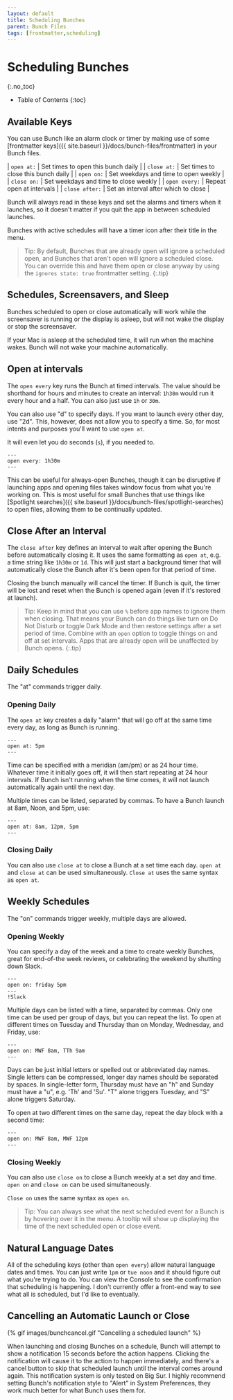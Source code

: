 ```yaml
---
layout: default
title: Scheduling Bunches
parent: Bunch Files
tags: [frontmatter,scheduling]
---
```

# Scheduling Bunches
{:.no_toc}
    
* Table of Contents
{:toc}

## Available Keys

You can use Bunch like an alarm clock or timer by making use of some [frontmatter keys]({{ site.baseurl }}/docs/bunch-files/frontmatter) in your Bunch files.

| `open at:`     | Set times to open this bunch daily    |
| `close at:`    | Set times to close this bunch daily   |
| `open on:`     | Set weekdays and time to open weekly  |
| `close on:`    | Set weekdays and time to close weekly |
| `open every:`  | Repeat open at intervals               |
| `close after:` | Set an interval after which to close   |

Bunch will always read in these keys and set the alarms and timers when it launches, so it doesn't matter if you quit the app in between scheduled launches.

Bunches with active schedules will have a timer icon after their title in the menu.

> Tip: By default, Bunches that are already open will ignore a scheduled open, and Bunches that aren't open will ignore a scheduled close. You can override this and have them open or close anyway by using the `ignores state: true` frontmatter setting.
{:.tip}

## Schedules, Screensavers, and Sleep

Bunches scheduled to open or close automatically will work while the screensaver is running or the display is asleep, but will not wake the display or stop the screensaver.

If your Mac is asleep at the scheduled time, it will run when the machine wakes. Bunch will not wake your machine automatically.

## Open at intervals

The `open every` key runs the Bunch at timed intervals. The value should be shorthand for hours and minutes to create an interval: `1h30m` would run it every hour and a half. You can also just use `1h` or `30m`. 

You can also use "d" to specify days. If you want to launch every other day, use "2d". This, however, does not allow you to specify a time. So, for most intents and purposes you'll want to use `open at`.

It will even let you do seconds (`s`), if you needed to.

```
---
open every: 1h30m
---
```

This can be useful for always-open Bunches, though it can be disruptive if launching apps and opening files takes window focus from what you're working on. This is most useful for small Bunches that use things like [Spotlight searches]({{ site.baseurl }}/docs/bunch-files/spotlight-searches) to open files, allowing them to be continually updated.

## Close After an Interval

The `close after` key defines an interval to wait after opening the Bunch before automatically closing it. It uses the same formatting as `open at`, e.g. a time string like `1h30m` or `1d`. This will just start a background timer that will automatically close the Bunch after it's been open for that period of time.

Closing the bunch manually will cancel the timer. If Bunch is quit, the timer will be lost and reset when the Bunch is opened again (even if it's restored at launch).

> Tip: Keep in mind that you can use `%` before app names to ignore them when closing. That means your Bunch can do things like turn on Do Not Disturb or toggle Dark Mode and then restore settings after a set period of time. Combine with  an `open` option to toggle things on and off at set intervals. Apps that are already open will be unaffected by Bunch opens.
{:.tip}

## Daily Schedules

The "at" commands trigger daily.

### Opening Daily

The `open at` key creates a daily "alarm" that will go off at the same time every day, as long as Bunch is running.

```
---
open at: 5pm
---
```

Time can be specified with a meridian (am/pm) or as 24 hour time. Whatever time it initially goes off, it will then start repeating at 24 hour intervals. If Bunch isn't running when the time comes, it will not launch automatically again until the next day.

Multiple times can be listed, separated by commas. To have a Bunch launch at 8am, Noon, and 5pm, use:

```
---
open at: 8am, 12pm, 5pm
---
```

### Closing Daily

You can also use `close at` to close a Bunch at a set time each day. `open at` and `close at` can be used simultaneously. `Close at` uses the same syntax as `open at`.

## Weekly Schedules

The "on" commands trigger weekly, multiple days are allowed.

### Opening Weekly

You can specify a day of the week and a time to create weekly Bunches, great for end-of-the week reviews, or celebrating the weekend by shutting down Slack.

```
---
open on: friday 5pm
---
!Slack
```

Multiple days can be listed with a time, separated by commas. Only one time can be used per group of days, but you can repeat the list. To open at different times on Tuesday and Thursday than on Monday, Wednesday, and Friday, use:

```
---
open on: MWF 8am, TTh 9am
---
```

Days can be just initial letters or spelled out or abbreviated day names. Single letters can be compressed, longer day names should be separated by spaces. In single-letter form, Thursday must have an "h" and Sunday must have a "u", e.g. 'Th' and 'Su'. "T" alone triggers Tuesday, and "S" alone triggers Saturday.

To open at two different times on the same day, repeat the day block with a second time:

```
---
open on: MWF 8am, MWF 12pm
---
```

### Closing Weekly

You can also use `close on` to close a Bunch weekly at a set day and time. `open on` and `close on` can be used simultaneously.

`Close on` uses the same syntax as `open on`.

> Tip: You can always see what the next scheduled event for a Bunch is by hovering over it in the menu. A tooltip will show up displaying the time of the next scheduled open or close event.

## Natural Language Dates

All of the scheduling keys (other than `open every`) allow natural language dates and times. You can just write `1pm` or `tue noon` and it should figure out what you're trying to do. You can view the Console to see the confirmation that scheduling is happening. I don't currently offer a front-end way to see what all is scheduled, but I'd like to eventually.

## Cancelling an Automatic Launch or Close

{% gif images/bunchcancel.gif "Cancelling a scheduled launch" %}

When launching and closing Bunches on a schedule, Bunch will attempt to show a notification 15 seconds before the action happens. Clicking the notification will cause it to the action to happen immediately, and there's a cancel button to skip that scheduled launch until the interval comes around again. This notification system is only tested on Big Sur. I highly recommend setting Bunch's notification style to "Alert" in System Preferences, they work much better for what Bunch uses them for.

